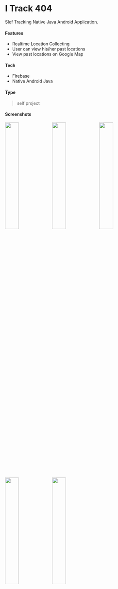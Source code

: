 # I Track 404
Slef Tracking Native Java Android Application.
#### Features
- Realtime Location Collecting
- User can view his/her past locations
- View past locations on Google Map

#### Tech
- Firebase
- Native Android Java

#### Type
> self project

#### Screenshots

<img src="https://user-images.githubusercontent.com/54017081/123214187-855c9000-d4e4-11eb-8b4f-e78a65f166c4.jpg" width="30%"></img> <img src="https://user-images.githubusercontent.com/54017081/123214191-85f52680-d4e4-11eb-8000-21bba5101817.jpg" width="30%"></img> <img src="https://user-images.githubusercontent.com/54017081/123214195-87265380-d4e4-11eb-82c0-6a16472734af.jpg" width="30%"></img> <img src="https://user-images.githubusercontent.com/54017081/123214179-8392cc80-d4e4-11eb-87d2-f4bfddfc4039.png" width="30%"></img> <img src="https://user-images.githubusercontent.com/54017081/123214185-84c3f980-d4e4-11eb-95b4-6d9ca50e35d2.png" width="30%"></img> 
